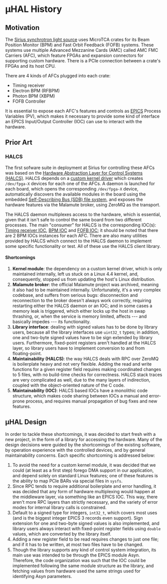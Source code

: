 # μHAL History

## Motivation

The [Sirius synchrotron light source](https://lnls.cnpem.br/) uses MicroTCA
crates for its Beam Position Monitor (BPM) and Fast Orbit Feedback (FOFB)
systems. These systems use multiple Advanced Mezzanine Cards (AMC) called AMC
FMC Carriers (AFC), which feature FPGAs and expansion connectors for supporting
custom hardware. There is a PCIe connection between a crate's FPGAs and its
host CPU.

There are 4 kinds of AFCs plugged into each crate:

- Timing receiver
- Electron BPM (RFBPM)
- Photon BPM (XBPM)
- FOFB Controller

It is essential to expose each AFC's features and controls as
[EPICS](https://epics-controls.org/) Process Variables (PV), which makes it
necessary to provide some kind of interface an EPICS Input/Output Controller
(IOC) can use to interact with the hardware.

## Prior Art

### HALCS

The first sofware suite in deployment at Sirius for controlling these AFCs was
based on the [Hardware Abstraction Layer for Control Systems
(HALCS)](https://github.com/lnls-dig/halcs). HALCS depends on a [custom kernel
driver](https://github.com/lnls-dig/fpga_pcie_driver) which creates
`/dev/fpga-X` devices for each one of the AFCs. A daemon is launched for each
board, which opens the corresponding `/dev/fpga-X` device, automatically
discovers the available modules in the board using the embedded
[Self-Describing Bus (SDB) file
system](https://ohwr.org/project/sdb/wikis/home), and exposes the hardware
features via the Malamute broker, using ZeroMQ as the transport.

The HALCS daemon multiplexes access to the hardware, which is essential, given
that it isn't safe to control the same board from two different processes. The
main "consumer" for HALCS is the corresponding IOC(s): [Timing receiver
IOC](https://github.com/lnls-dig/tim-rx-epics-ioc), [BPM
IOC](https://github.com/lnls-dig/bpm-epics-ioc) and [FOFB
IOC](https://github.com/lnls-dig/fofb-epics-ioc); it should be noted that there
are 2 BPM IOCs instances for each AFC. There are also many utilities provided
by HALCS which connect to the HALCS daemon to implement some specific
functionality or test. All of these use the HALCS client library.

#### Shortcomings

1. **Kernel module**: the dependency on a custom kernel driver, which is only
   maintained internally, left us stuck on a Linux 4.4 kernel, and,
   consequently, stopped us from updating the host's Linux distribution.
2. **Malamute broker**: the official Malamute project was archived, meaning it
   also had to be maintained internally. Unfortunately, it's a very complex
   codebase, and suffers from serious bugs: disconnection and reconnection to
   the broker doesn't always work correctly, requiring restarting either the
   HALCS daemon or an IOC; and in some cases a memory leak is triggered, which
   either locks up the host in swap thrashing, or, when the service is memory
   limited, affects --- and basically impedes --- its functionality.
3. **Library interface**: dealing with signed values has to be done by library
   users, because all the library interfaces use `uint32_t` types; in addition,
   one and two-byte signed values have to be sign extended by library users.
   Furthermore, fixed-point registers aren't handled at the HALCS layer, so
   library users have to implement conversion to and from floating-point.
4. **Maintainability (HALCS)**: the way HALCS deals with RPC over ZeroMQ is
   boilerplate heavy and not very flexible. Adding the read and write functions
   for a given register field requires making coordinated changes to 5 files,
   with no build-time checks for correctness. HALCS stack traces are very
   complicated as well, due to the many layers of indirection, coupled with the
   object-oriented nature of the C code.
5. **Maintainability (IOC)**: HALCS based IOCs have a monolithic code
   structure, which makes code sharing between IOCs a manual and error-prone
   process, and requires manual propagation of bug fixes and new features.

## μHAL Design

In order to tackle these shortcomings, it was decided to start fresh with a new
project, in the form of a library for accessing the hardware. Many of the
design decisions were guided by the shortcomings of the existing software, by
operation experience with the controlled devices, and by general
maintainability concerns. Each specific shortcoming is addressed below:

1. To avoid the need for a custom kernel module, it was decided that we could
   (at least as a first step) forego DMA support in our application, and depend
   solely on standard Linux features; one of these features is the ability to
   map PCIe BARs via special files in `sysfs`.
2. Since RPC tends to require additional boilerplate and error handling, it was
   decided that any form of hardware multiplexing would happen at the
   middleware layer, via something like an EPICS IOC. This way, there aren't
   more RPC layers than strictly necessary, and the variety of error modes for
   internal library calls is constrained.
3. Default to a signed type for integers, `int32_t`, which covers most uses
   (and is the biggest integer EPICS 3 records even support). Sign extension
   for one and two-byte signed values is also implemented, and library users
   always interact with fixed-point register fields using `double` values,
   which are converted by the library itself.
4. Adding a new register field to be read requires changes to just one file;
   and if it has to be written, at most two files have to be changed.
5. Though the library supports any kind of control system integration, its main
   use was intended to be through the EPICS module Asyn. Therefore, the code
   organization was such that the IOC could be implemented following the same
   module structure as the library, and fetching values from hardware used the
   same strings used for identifying Asyn parameters.
